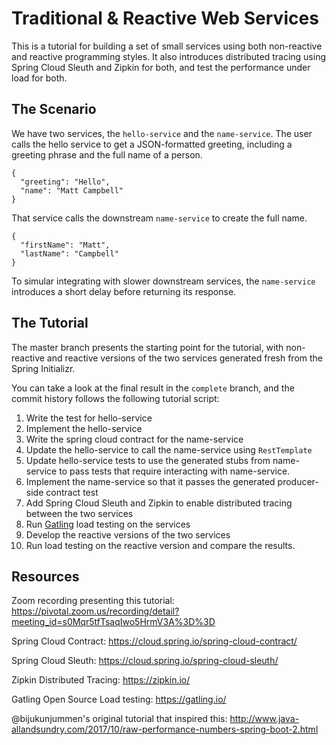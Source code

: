 # Traditional & Reactive Web Services

This is a tutorial for building a set of small services using both non-reactive
and reactive programming styles.  It also introduces distributed tracing using
Spring Cloud Sleuth and Zipkin for both, and test the performance under load for both.

## The Scenario

We have two services, the `hello-service` and the `name-service`.  The user calls
the hello service to get a JSON-formatted greeting, including a greeting phrase and
the full name of a person.

```
{
  "greeting": "Hello",
  "name": "Matt Campbell"
}
```

That service calls the downstream `name-service` to create the full name.

```
{
  "firstName": "Matt",
  "lastName": "Campbell"
}
```

To simular integrating with slower downstream services, the `name-service` introduces
a short delay before returning its response.

## The Tutorial

The master branch presents the starting point for the tutorial, with non-reactive and
reactive versions of the two services generated fresh from the Spring Initializr.

You can take a look at the final result in the `complete` branch, and the commit history follows the following tutorial script:

1. Write the test for hello-service
1. Implement the hello-service
1. Write the spring cloud contract for the name-service
1. Update the hello-service to call the name-service using `RestTemplate`
1. Update hello-service tests to use the generated stubs from name-service to pass tests that require interacting with name-service.
1. Implement the name-service so that it passes the generated producer-side contract test
1. Add Spring Cloud Sleuth and Zipkin to enable distributed tracing between the two services
1. Run [Gatling](http://gatling.io) load testing on the services
1. Develop the reactive versions of the two services
1. Run load testing on the reactive version and compare the results.

## Resources

Zoom recording presenting this tutorial:  https://pivotal.zoom.us/recording/detail?meeting_id=s0Mqr5tfTsaqIwo5HrmV3A%3D%3D

Spring Cloud Contract: https://cloud.spring.io/spring-cloud-contract/

Spring Cloud Sleuth: https://cloud.spring.io/spring-cloud-sleuth/

Zipkin Distributed Tracing: https://zipkin.io/

Gatling Open Source Load testing: https://gatling.io/

@bijukunjummen's original tutorial that inspired this: http://www.java-allandsundry.com/2017/10/raw-performance-numbers-spring-boot-2.html
